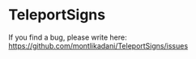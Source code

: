 # TeleportSigns

If you find a bug, please write here: https://github.com/montlikadani/TeleportSigns/issues
